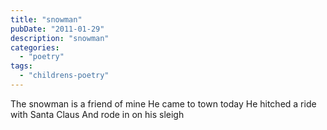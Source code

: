 ```yaml
---
title: "snowman"
pubDate: "2011-01-29"
description: "snowman"
categories:
  - "poetry"
tags:
  - "childrens-poetry"
---
```


The snowman is a friend of mine
He came to town today
He hitched a ride with Santa Claus
And rode in on his sleigh
